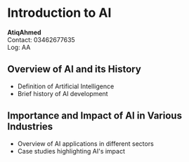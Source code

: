 # Introduction to AI

**AtiqAhmed**  
Contact: 03462677635  
Log: AA

## Overview of AI and its History
- Definition of Artificial Intelligence
- Brief history of AI development

## Importance and Impact of AI in Various Industries
- Overview of AI applications in different sectors
- Case studies highlighting AI's impact
